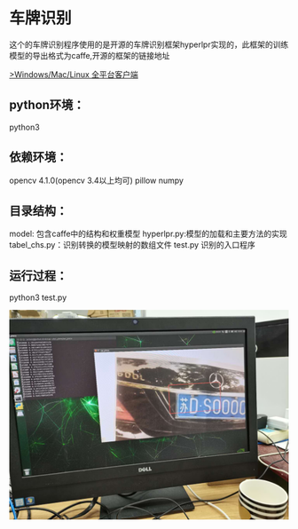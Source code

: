 # 车牌识别
这个的车牌识别程序使用的是开源的车牌识别框架hyperlpr实现的，此框架的训练模型的导出格式为caffe,开源的框架的链接地址<p><a href="https://github.com/zeusees/HyperLPR">>Windows/Mac/Linux 全平台客户端</a></p>
## python环境：
python3
## 依赖环境：
opencv 4.1.0(opencv 3.4以上均可)
pillow
numpy
## 目录结构：
model: 包含caffe中的结构和权重模型
hyperlpr.py:模型的加载和主要方法的实现
tabel_chs.py：识别转换的模型映射的数组文件
test.py 识别的入口程序
## 运行过程：
python3 test.py
<p><img src="result.jpg" alt="运行结果" title="" /></p>


